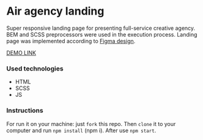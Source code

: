 # Air agency landing
Super responsive landing page for presenting full-service creative agency. BEM and SCSS preprocessors were used in the execution process.
Landing page was implemented according to [Figma design](https://www.figma.com/file/7qwsWggv9BAxMi2VPhBuPr/Air-(formerly-Dia)).

[DEMO LINK](https://andriimelnyq.github.io/air-landing/)

### Used technologies
- HTML
- SCSS
- JS

### Instructions
For run it on your machine: just `fork` this repo. Then `clone` it to your computer and run `npm install` (npm i). After use `npm start`.
